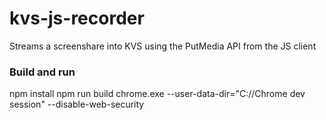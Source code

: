 # kvs-js-recorder
Streams a screenshare into KVS using the PutMedia API from the JS client

### Build and run
npm install 
npm run build 
chrome.exe --user-data-dir="C://Chrome dev session" --disable-web-security

